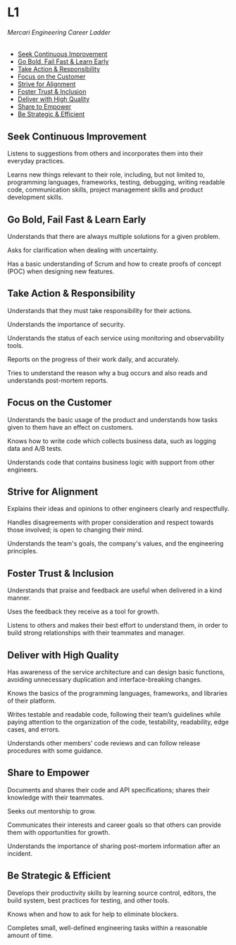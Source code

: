 # L1
###### Mercari Engineering Career Ladder

 * [Seek Continuous Improvement](#seek-continuous-improvement)
 * [Go Bold, Fail Fast & Learn Early](#go-bold-fail-fast--learn-early)
 * [Take Action & Responsibility](#take-action--responsibility)
 * [Focus on the Customer](#focus-on-the-customer)
 * [Strive for Alignment](#strive-for-alignment)
 * [Foster Trust & Inclusion](#foster-trust--inclusion)
 * [Deliver with High Quality](#deliver-with-high-quality)
 * [Share to Empower](#share-to-empower)
 * [Be Strategic & Efficient](#be-strategic--efficient)

## Seek Continuous Improvement
Listens to suggestions from others and incorporates them into their everyday practices.

Learns new things relevant to their role, including, but not limited to, programming languages, frameworks, testing, debugging, writing readable code, communication skills, project management skills and product development skills.


## Go Bold, Fail Fast & Learn Early
Understands that there are always multiple solutions for a given problem.

Asks for clarification when dealing with uncertainty.

Has a basic understanding of Scrum and how to create proofs of concept (POC) when designing new features.


## Take Action & Responsibility
Understands that they must take responsibility for their actions.

Understands the importance of security.

Understands the status of each service using monitoring and observability tools.

Reports on the progress of their work daily, and accurately.

Tries to understand the reason why a bug occurs and also reads and understands post-mortem reports.


## Focus on the Customer
Understands the basic usage of the product and understands how tasks given to them have an effect on customers.

Knows how to write code which collects business data, such as logging data and A/B tests.

Understands code that contains business logic with support from other engineers.


## Strive for Alignment
Explains their ideas and opinions to other engineers clearly and respectfully.

Handles disagreements with proper consideration and respect towards those involved; is open to changing their mind.

Understands the team's goals, the company's values, and the engineering principles.


## Foster Trust & Inclusion
Understands that praise and feedback are useful when delivered in a kind manner.

Uses the feedback they receive as a tool for growth.

Listens to others and makes their best effort to understand them, in order to build strong relationships with their teammates and manager.


## Deliver with High Quality
Has awareness of the service architecture and can design basic functions, avoiding unnecessary duplication and interface-breaking changes.

Knows the basics of the programming languages, frameworks, and libraries of their platform.

Writes testable and readable code, following their team’s guidelines while paying attention to the organization of the code, testability, readability, edge cases, and errors.

Understands other members’ code reviews and can follow release procedures with some guidance.


## Share to Empower
Documents and shares their code and API specifications; shares their knowledge with their teammates.

Seeks out mentorship to grow.

Communicates their interests and career goals so that others can provide them with opportunities for growth.

Understands the importance of sharing post-mortem information after an incident.


## Be Strategic & Efficient
Develops their productivity skills by learning source control, editors, the build system, best practices for testing, and other tools.

Knows when and how to ask for help to eliminate blockers.

Completes small, well-defined engineering tasks within a reasonable amount of time.
